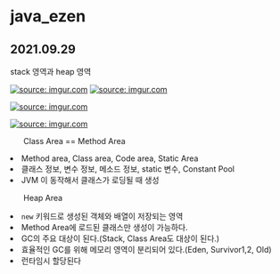 # java_ezen

## 2021.09.29

stack 영역과 heap 영역

<a href="https://imgur.com/XEiiO2t"><img src="https://i.imgur.com/XEiiO2t.png" title="source: imgur.com" /></a>
<a href="https://imgur.com/iInUiMo"><img src="https://i.imgur.com/iInUiMo.png" title="source: imgur.com" /></a>

<a href="https://imgur.com/Mzw0RIS"><img src="https://i.imgur.com/Mzw0RIS.jpg" title="source: imgur.com" /></a>

<a href="https://imgur.com/qpRR9cG"><img src="https://i.imgur.com/qpRR9cG.jpg" title="source: imgur.com" /></a>

<ul>Class Area == Method Area</ul>
  <li>Method area, Class area, Code area, Static Area</li>
  <li>클래스 정보, 변수 정보, 메소드 정보, static 변수, Constant Pool</li>
  <li>JVM 이 동작해서 클래스가 로딩될 때 생성</li>
<ul>Heap Area</ul>
  <li> <code>new</code> 키워드로 생성된 객체와 배열이 저장되는 영역</li>
  <li>Method Area에 로드된 클래스만 생성이 가능하다.</li>
  <li>GC의 주요 대상이 된다.(Stack, Class Area도 대상이 된다.)
  </li>
  <li>효율적인 GC를 위해 메모리 영역이 분리되어 있다.(Eden, Survivor1,2, Old)
  </li>
  <li>런타임시 할당된다</li>
